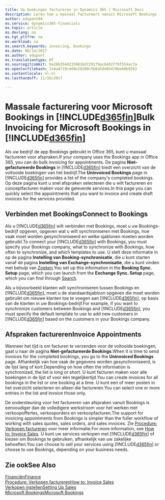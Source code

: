 ```yaml
---
title: Uw boekingen factureren in Dynamics 365 | Microsoft Docs
description: Leren hoe u massaal factureert vanuit Microsoft Bookings in Dynamics 365 Business edition.
author: edupont04
ms.service: dynamics365-financials
ms.topic: article
ms.devlang: na
ms.tgt_pltfrm: na
ms.workload: na
ms.search.keywords: invoicing, bookings
ms.date: 06/14/2017
ms.author: edupont
ms.translationtype: HT
ms.sourcegitcommit: ba26b354d235981bd7291f9ac6402779f554ac7a
ms.openlocfilehash: 154a4719cdd0e28280c5b0a5de85479beb0b9262
ms.contentlocale: nl-nl
ms.lasthandoff: 11/10/2017

---
```

# <a name="bulk-invoicing-for-microsoft-bookings-in-included365finincludesd365finmdmd"></a><span data-ttu-id="4c1ea-103">Massale facturering voor Microsoft Bookings in [!INCLUDE[d365fin](includes/d365fin_md.md)]</span><span class="sxs-lookup"><span data-stu-id="4c1ea-103">Bulk Invoicing for Microsoft Bookings in [!INCLUDE[d365fin](includes/d365fin_md.md)]</span></span>
<span data-ttu-id="4c1ea-104">Als uw bedrijf de app Bookings gebruikt in Office 365, kunt u massaal factureren voor afspraken.</span><span class="sxs-lookup"><span data-stu-id="4c1ea-104">If your company uses the Bookings app in Office 365, you can do bulk invoicing for appointments.</span></span> <span data-ttu-id="4c1ea-105">De pagina **Niet-gefactureerde Bookings** in [!INCLUDE[d365fin](includes/d365fin_md.md)] biedt een overzicht van de voltooide boekingen van het bedrijf.</span><span class="sxs-lookup"><span data-stu-id="4c1ea-105">The **Uninvoiced Bookings** page in [!INCLUDE[d365fin](includes/d365fin_md.md)] provides a list of the company's completed bookings.</span></span> <span data-ttu-id="4c1ea-106">Op deze pagina kunt u snel afspraken selecteren die u wilt factureren en conceptfacturen maken voor de geleverde services.</span><span class="sxs-lookup"><span data-stu-id="4c1ea-106">In this page you can quickly select the appointments that you want to invoice and create draft invoices for the services provided.</span></span>  

## <a name="connect-to-bookings"></a><span data-ttu-id="4c1ea-107">Verbinden met Bookings</span><span class="sxs-lookup"><span data-stu-id="4c1ea-107">Connect to Bookings</span></span>
<span data-ttu-id="4c1ea-108">Als u [!INCLUDE[d365fin](includes/d365fin_md.md)] wilt verbinden met Bookings, moet u uw Bookings-bedrijf opgeven, opgeven wat u wilt synchroniseren met Bookings, hoe vaak moet worden gesynchroniseerd en welke sjablonen moeten worden gebruikt.</span><span class="sxs-lookup"><span data-stu-id="4c1ea-108">To connect your [!INCLUDE[d365fin](includes/d365fin_md.md)] with Bookings, you must specify your Bookings company, what to synchronize with Bookings, how often to synchronize, and which templates to use.</span></span> <span data-ttu-id="4c1ea-109">U stelt deze informatie in op de pagina **Instelling van Booking-synchronisatie**, die u kunt starten vanaf de pagina **Instelling van Exchange-synchronisatie**, die u kunt vinden met behulp van [Zoeken](ui-search.md).</span><span class="sxs-lookup"><span data-stu-id="4c1ea-109">You set up this information in the **Booking Sync. Setup** page, which you can launch from the **Exchange Sync. Setup** page, which you can find through [Search](ui-search.md).</span></span>  

<span data-ttu-id="4c1ea-110">Als u bijvoorbeeld klanten wilt synchroniseren tussen Bookings en [!INCLUDE[d365fin](includes/d365fin_md.md)], moet u de standaardsjabloon opgeven die moet worden gebruikt om nieuwe klanten toe te voegen aan [!INCLUDE[d365fin](includes/d365fin_md.md)], op basis van de klanten in uw Bookings-bedrijf.</span><span class="sxs-lookup"><span data-stu-id="4c1ea-110">For example, if you want to synchronize customers between Bookings and [!INCLUDE[d365fin](includes/d365fin_md.md)], you must specify the default template to use to add new customers in [!INCLUDE[d365fin](includes/d365fin_md.md)] based on the customers in your Bookings company.</span></span>  

## <a name="invoice-appointments"></a><span data-ttu-id="4c1ea-111">Afspraken factureren</span><span class="sxs-lookup"><span data-stu-id="4c1ea-111">Invoice Appointments</span></span>
<span data-ttu-id="4c1ea-112">Wanneer het tijd is om facturen te verzenden voor de voltooide boekingen, gaat u naar de pagina **Niet-gefactureerde Bookings**.</span><span class="sxs-lookup"><span data-stu-id="4c1ea-112">When it is time to send invoices for the completed bookings, you go to the **Uninvoiced Bookings** page.</span></span> <span data-ttu-id="4c1ea-113">Afhankelijk van hoe vaak de gegevens worden gesynchroniseerd, is de lijst lang of kort.</span><span class="sxs-lookup"><span data-stu-id="4c1ea-113">Depending on how often the information is synchronized, the list is long or short.</span></span> <span data-ttu-id="4c1ea-114">U kunt facturen maken voor alle boekingen in de lijst of voor één tegelijkertijd.</span><span class="sxs-lookup"><span data-stu-id="4c1ea-114">You can create invoices for all bookings in the list or one booking at a time.</span></span> <span data-ttu-id="4c1ea-115">U kunt een of meer posten in het overzicht selecteren en alleen die factureren.</span><span class="sxs-lookup"><span data-stu-id="4c1ea-115">You can select one or more entries in the list and invoice those only.</span></span>  

<span data-ttu-id="4c1ea-116">De ondersteuning voor het factureren van afspraken vanuit Bookings is eenvoudiger dan de volledigere werkstroom voor het werken met verkoopoffertes, verkooporders en verkoopfacturen.</span><span class="sxs-lookup"><span data-stu-id="4c1ea-116">The support for invoicing appointments from Bookings is simpler than the fuller workflow of working with sales quotes, sales orders, and sales invoices.</span></span> <span data-ttu-id="4c1ea-117">Zie [Procedure: Verkopen factureren](sales-how-invoice-sales.md) voor meer informatie.</span><span class="sxs-lookup"><span data-stu-id="4c1ea-117">For more information, see [How to: Invoice Sales](sales-how-invoice-sales.md).</span></span> <span data-ttu-id="4c1ea-118">U kunt uw services verkopen met [!INCLUDE[d365fin](includes/d365fin_md.md)] of kiezen om Bookings te gebruiken, afhankelijk van uw zakelijke behoeften.</span><span class="sxs-lookup"><span data-stu-id="4c1ea-118">You can choose to sell your services using [!INCLUDE[d365fin](includes/d365fin_md.md)] or choose to use Bookings, depending on your business needs.</span></span>  

## <a name="see-also"></a><span data-ttu-id="4c1ea-119">Zie ook</span><span class="sxs-lookup"><span data-stu-id="4c1ea-119">See Also</span></span>
[<span data-ttu-id="4c1ea-120">Financiën</span><span class="sxs-lookup"><span data-stu-id="4c1ea-120">Finance</span></span>](finance.md)  
[<span data-ttu-id="4c1ea-121">Procedure: Verkopen factureren</span><span class="sxs-lookup"><span data-stu-id="4c1ea-121">How to: Invoice Sales</span></span>](sales-how-invoice-sales.md)  
[<span data-ttu-id="4c1ea-122">Verkopen instellen</span><span class="sxs-lookup"><span data-stu-id="4c1ea-122">Setting Up Sales</span></span>](sales-setup-sales.md)  
[<span data-ttu-id="4c1ea-123">Microsoft Bookings</span><span class="sxs-lookup"><span data-stu-id="4c1ea-123">Microsoft Bookings</span></span>](https://products.office.com/en-us/business/scheduling-and-booking-app)  

